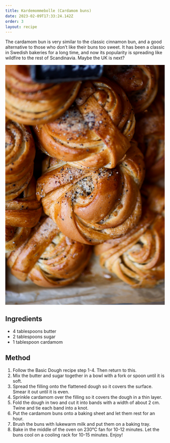 ```yaml
---
title: Kardemommebolle (Cardamom buns)
date: 2023-02-09T17:33:24.142Z
order: 3
layout: recipe
---
```

The cardamom bun is very similar to the classic cinnamon bun, and a good alternative to those who don’t like their buns too sweet. It has been a classic in Swedish bakeries for a long time, and now its popularity is spreading like wildfire to the rest of Scandinavia. Maybe the UK is next? 

![](../uploads/oliver-plattner-iih409y8rjy-unsplash.jpg)

## Ingredients

* 4 tablespoons butter 
* 2 tablespoons sugar
* 1 tablespoon cardamom 

## Method

1. Follow the Basic Dough recipe step 1-4. Then return to this. 
2. Mix the butter and sugar together in a bowl with a fork or spoon until it is soft.
3. Spread the filling onto the flattened dough so it covers the surface. Smear it out until it is even.
4. Sprinkle cardamom over the filling so it covers the dough in a thin layer. 
5. Fold the dough in two and cut it into bands with a width of about 2 cm. Twine and tie each band into a knot.
6. Put the cardamom buns onto a baking sheet and let them rest for an hour.
7. Brush the buns with lukewarm milk and put them on a baking tray.
8. Bake in the middle of the oven on 230℃ fan for 10-12 minutes. Let the buns cool on a cooling rack for 10-15 minutes. Enjoy!